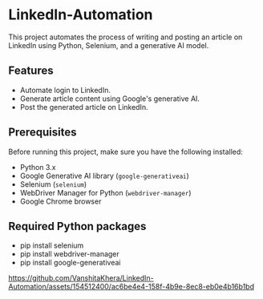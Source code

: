 # LinkedIn-Automation

This project automates the process of writing and posting an article on LinkedIn using Python, Selenium, and a generative AI model.

## Features

- Automate login to LinkedIn.
- Generate article content using Google's generative AI.
- Post the generated article on LinkedIn.

## Prerequisites

Before running this project, make sure you have the following installed:

- Python 3.x
- Google Generative AI library (`google-generativeai`)
- Selenium (`selenium`)
- WebDriver Manager for Python (`webdriver-manager`)
- Google Chrome browser

## Required Python packages
- pip install selenium
- pip install webdriver-manager
- pip install google-generativeai


https://github.com/VanshitaKhera/LinkedIn-Automation/assets/154512400/ac6be4e4-158f-4b9e-8ec8-eb0e4b16b1bd



